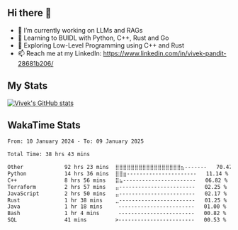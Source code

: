 ## Hi there 👋

- 🔭 I’m currently working on LLMs and RAGs
- 🌱 Learning to BUIDL with Python, C++, Rust and Go 
- 🤔 Exploring Low-Level Programming using C++ and Rust 
- 📫 Reach me at my LinkedIn: https://www.linkedin.com/in/vivek-pandit-28681b206/

## My Stats
[![Vivek's GitHub stats](https://github-readme-stats.vercel.app/api?username=ipanditi&show_icons=true&theme=dark)](https://ipanditi.github.io/)

## WakaTime Stats
<!--START_SECTION:waka-->

```txt
From: 10 January 2024 - To: 09 January 2025

Total Time: 38 hrs 43 mins

Other             92 hrs 23 mins  ⣿⣿⣿⣿⣿⣿⣿⣿⣿⣿⣿⣿⣿⣿⣿⣿⣿⣦-------   70.47 %
Python            14 hrs 36 mins  ⣿⣿⣶----------------------   11.14 %
C++               8 hrs 56 mins   ⣿⣦-----------------------   06.82 %
Terraform         2 hrs 57 mins   ⣤------------------------   02.25 %
JavaScript        2 hrs 50 mins   ⣤------------------------   02.17 %
Rust              1 hr 38 mins    ⣀------------------------   01.25 %
Java              1 hr 18 mins     ------------------------   01.00 %
Bash              1 hr 4 mins      ------------------------   00.82 %
SQL               41 mins         >------------------------   00.53 %
```

<!--END_SECTION:waka-->


